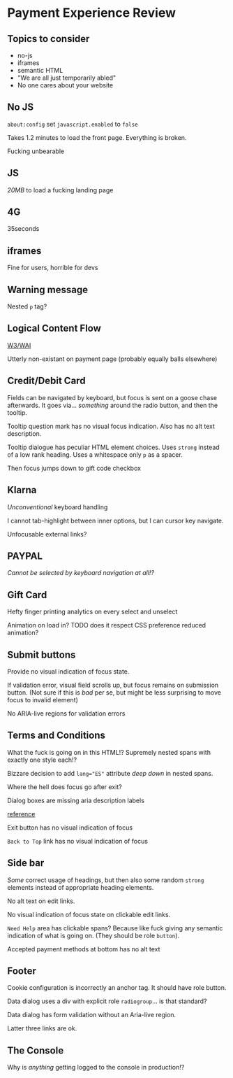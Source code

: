 # Payment Experience Review

## Topics to consider

- no-js
- iframes
- semantic HTML
- "We are all just temporarily abled"
- No one cares about your website

## No JS

`about:config` set `javascript.enabled` to `false`

Takes 1.2 minutes to load the front page. Everything is broken.

Fucking unbearable

## JS

_20MB_ to load a fucking landing page

## 4G

35seconds

## iframes

Fine for users, horrible for devs

## Warning message

Nested `p` tag?

## Logical Content Flow

[W3/WAI](https://www.w3.org/WAI/tutorials/page-structure/headings/)

Utterly non-existant on payment page (probably equally balls elsewhere)

## Credit/Debit Card

Fields can be navigated by keyboard, but focus is sent on a goose chase afterwards. It goes via... _something_ around the radio button, and then the tooltip.

Tooltip question mark has no visual focus indication. Also has no alt text description.

Tooltip dialogue has peculiar HTML element choices. Uses `strong` instead of a low rank heading. Uses a whitespace only `p` as a spacer.

Then focus jumps down to gift code checkbox

## Klarna

_Unconventional_ keyboard handling

I cannot tab-highlight between inner options, but I can cursor key navigate.

Unfocusable external links?

## PAYPAL

_Cannot be selected by keyboard navigation at all!?_

## Gift Card

Hefty finger printing analytics on every select and unselect

Animation on load in? TODO does it respect CSS preference reduced animation?

## Submit buttons

Provide no visual indication of focus state.

If validation error, visual field scrolls up, but focus remains on submission button. (Not sure if this is _bad_ per se, but might be less surprising to move focus to invalid element)

No ARIA-live regions for validation errors

## Terms and Conditions

What the fuck is going on in this HTML!? Supremely nested spans with exactly one style each!?

Bizzare decision to add `lang="ES"` attribute _deep down_ in nested spans.

Where the hell does focus go after exit?

Dialog boxes are missing aria description labels

[reference](https://developer.mozilla.org/en-US/docs/Web/Accessibility/Understanding_WCAG/Text_labels_and_names#dialogs_should_be_labeled)

Exit button has no visual indication of focus

`Back to Top` link has no visual indication of focus

## Side bar

_Some_ correct usage of headings, but then also some random `strong` elements instead of appropriate heading elements.

No alt text on edit links.

No visual indication of focus state on clickable edit links.

`Need Help` area has clickable spans? Because like fuck giving any semantic indication of what is going on. (They should be role `button`).

Accepted payment methods at bottom has no alt text

## Footer

Cookie configuration is incorrectly an anchor tag. It should have role button.

Data dialog uses a div with explicit role `radiogroup`... is that standard?

Data dialog has form validation without an Aria-live region.

Latter three links are ok.

## The Console

Why is _anything_ getting logged to the console in production!?
